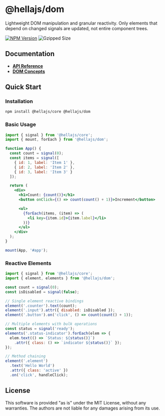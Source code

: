 # @hellajs/dom

Lightweight DOM manipulation and granular reactivity. Only elements that depend on changed signals are updated, not entire component trees.

[![NPM Version](https://img.shields.io/npm/v/@hellajs/dom?color=orange)](https://www.npmjs.com/package/@hellajs/dom)
![Gzipped Size](https://img.shields.io/bundlephobia/minzip/@hellajs/dom)

## Documentation

- **[API Reference](https://hellajs.com/reference#hellajsdom)**
- **[DOM Concepts](https://hellajs.com/learn/concepts/templates)**

## Quick Start

### Installation

```bash
npm install @hellajs/core @hellajs/dom
```

### Basic Usage

```jsx
import { signal } from '@hellajs/core';
import { mount, forEach } from '@hellajs/dom';

function App() {
  const count = signal(0);
  const items = signal([
    { id: 1, label: 'Item 1' },
    { id: 2, label: 'Item 2' },
    { id: 3, label: 'Item 3' }
  ]);

  return (
    <div>
      <h1>Count: {count()}</h1>
      <button onClick={() => count(count() + 1)}>Increment</button>

      <ul>
        {forEach(items, (item) => (
          <li key={item.id}>{item.label}</li>
        ))}
      </ul>
    </div>
  );
}

mount(App, '#app');
```

### Reactive Elements

```js
import { signal } from '@hellajs/core';
import { element, elements } from '@hellajs/dom';

const count = signal(0);
const isDisabled = signal(false);

// Single element reactive bindings
element('.counter').text(count);
element('.input').attr({ disabled: isDisabled });
element('.button').on('click', () => count(count() + 1));

// Multiple elements with bulk operations
const status = signal('ready');
elements('.status-indicator').forEach(elem => {
  elem.text(() => `Status: ${status()}`)
    .attr({ class: () => `indicator ${status()}` });
});

// Method chaining
element('.element')
  .text('Hello World')
  .attr({ class: 'active' })
  .on('click', handleClick);
```

## License

This software is provided "as is" under the MIT License, without any warranties. The authors are not liable for any damages arising from its use.

